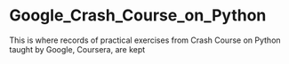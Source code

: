 # Google_Crash_Course_on_Python
This is where records of practical exercises from Crash Course on Python taught by Google, Coursera, are kept
